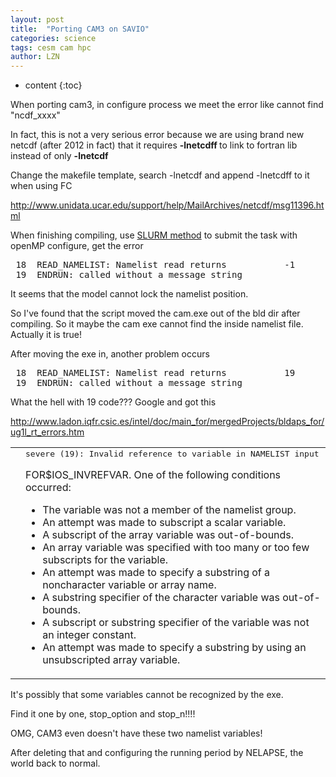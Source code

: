 ```yaml
---
layout: post
title:  "Porting CAM3 on SAVIO" 
categories: science
tags: cesm cam hpc
author: LZN
---
```


* content
{:toc}

When porting cam3, in configure process we meet the error like cannot find "ncdf_xxxx"

In fact, this is not a very serious error because we are using brand new netcdf (after 2012 in fact) that it requires <strong>-lnetcdff </strong>to link to fortran lib instead of only <strong>-lnetcdf</strong>

Change the makefile template, search -lnetcdf and append -lnetcdff to it when using FC

http://www.unidata.ucar.edu/support/help/MailArchives/netcdf/msg11396.html

When finishing compiling, use <a href="http://research-it.berkeley.edu/services/high-performance-computing/running-your-jobs">SLURM method</a> to submit the task with openMP configure, get the error
<pre> 18  READ_NAMELIST: Namelist read returns           -1
 19  ENDRUN: called without a message string</pre>
It seems that the model cannot lock the namelist position.

So I've found that the script moved the cam.exe out of the bld dir after compiling. So it maybe the cam exe cannot find the inside namelist file. Actually it is true!

After moving the exe in, another problem occurs
<pre> 18  READ_NAMELIST: Namelist read returns           19
 19  ENDRUN: called without a message string</pre>
What the hell with 19 code??? Google and got this

http://www.ladon.iqfr.csic.es/intel/doc/main_for/mergedProjects/bldaps_for/ug1l_rt_errors.htm
<table>
<tbody>
<tr>
<td></td>
<td><tt><span style="font-size: medium;">severe (19): Invalid reference to variable in NAMELIST input</span></tt>

FOR$IOS_INVREFVAR. One of the following conditions occurred:
<ul>
	<li class="kadov-p">The variable was not a member of the namelist group.</li>
	<li class="kadov-p">An attempt was made to subscript a scalar variable.</li>
	<li class="kadov-p">A subscript of the array variable was out-of-bounds.</li>
	<li class="kadov-p">An array variable was specified with too many or too few subscripts for the variable.</li>
	<li class="kadov-p">An attempt was made to specify a substring of a noncharacter variable or array name.</li>
	<li class="kadov-p">A substring specifier of the character variable was out-of-bounds.</li>
	<li class="kadov-p">A subscript or substring specifier of the variable was not an integer constant.</li>
	<li class="kadov-p">An attempt was made to specify a substring by using an unsubscripted array variable.</li>
</ul>
</td>
</tr>
</tbody>
</table>
It's possibly that some variables cannot be recognized by the exe.

Find it one by one, stop_option and stop_n!!!!

OMG, CAM3 even doesn't have these two namelist variables!

After deleting that and configuring the running period by NELAPSE, the world back to normal.<span id="transmark" style="display: none; width: 0px; height: 0px;"></span>

&nbsp;

&nbsp;
